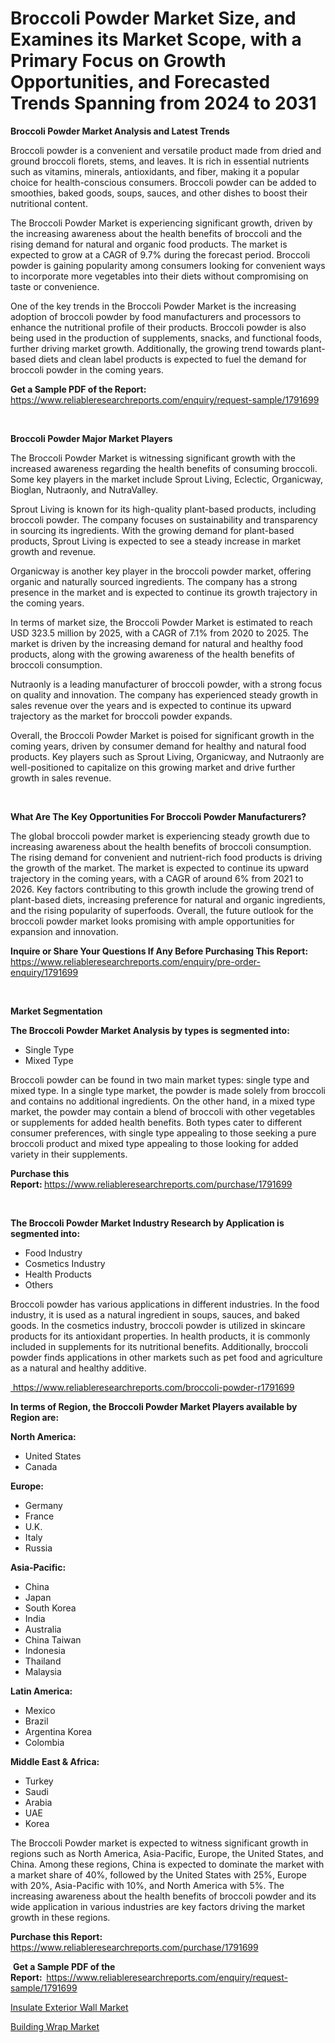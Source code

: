 <p><h1>Broccoli Powder Market Size, and Examines its Market Scope, with a Primary Focus on Growth Opportunities, and Forecasted Trends Spanning from 2024 to 2031</h1></p><p><strong>Broccoli Powder Market Analysis and Latest Trends</strong></p>
<p><p>Broccoli powder is a convenient and versatile product made from dried and ground broccoli florets, stems, and leaves. It is rich in essential nutrients such as vitamins, minerals, antioxidants, and fiber, making it a popular choice for health-conscious consumers. Broccoli powder can be added to smoothies, baked goods, soups, sauces, and other dishes to boost their nutritional content.</p><p>The Broccoli Powder Market is experiencing significant growth, driven by the increasing awareness about the health benefits of broccoli and the rising demand for natural and organic food products. The market is expected to grow at a CAGR of 9.7% during the forecast period. Broccoli powder is gaining popularity among consumers looking for convenient ways to incorporate more vegetables into their diets without compromising on taste or convenience.</p><p>One of the key trends in the Broccoli Powder Market is the increasing adoption of broccoli powder by food manufacturers and processors to enhance the nutritional profile of their products. Broccoli powder is also being used in the production of supplements, snacks, and functional foods, further driving market growth. Additionally, the growing trend towards plant-based diets and clean label products is expected to fuel the demand for broccoli powder in the coming years.</p></p>
<p><strong>Get a Sample PDF of the Report:&nbsp;</strong> <a href="https://www.reliableresearchreports.com/enquiry/request-sample/1791699">https://www.reliableresearchreports.com/enquiry/request-sample/1791699</a></p>
<p>&nbsp;</p>
<p><strong>Broccoli Powder Major Market Players</strong></p>
<p><p>The Broccoli Powder Market is witnessing significant growth with the increased awareness regarding the health benefits of consuming broccoli. Some key players in the market include Sprout Living, Eclectic, Organicway, Bioglan, Nutraonly, and NutraValley.</p><p>Sprout Living is known for its high-quality plant-based products, including broccoli powder. The company focuses on sustainability and transparency in sourcing its ingredients. With the growing demand for plant-based products, Sprout Living is expected to see a steady increase in market growth and revenue.</p><p>Organicway is another key player in the broccoli powder market, offering organic and naturally sourced ingredients. The company has a strong presence in the market and is expected to continue its growth trajectory in the coming years.</p><p>In terms of market size, the Broccoli Powder Market is estimated to reach USD 323.5 million by 2025, with a CAGR of 7.1% from 2020 to 2025. The market is driven by the increasing demand for natural and healthy food products, along with the growing awareness of the health benefits of broccoli consumption.</p><p>Nutraonly is a leading manufacturer of broccoli powder, with a strong focus on quality and innovation. The company has experienced steady growth in sales revenue over the years and is expected to continue its upward trajectory as the market for broccoli powder expands.</p><p>Overall, the Broccoli Powder Market is poised for significant growth in the coming years, driven by consumer demand for healthy and natural food products. Key players such as Sprout Living, Organicway, and Nutraonly are well-positioned to capitalize on this growing market and drive further growth in sales revenue.</p></p>
<p>&nbsp;</p>
<p><strong>What Are The Key Opportunities For Broccoli Powder Manufacturers?</strong></p>
<p><p>The global broccoli powder market is experiencing steady growth due to increasing awareness about the health benefits of broccoli consumption. The rising demand for convenient and nutrient-rich food products is driving the growth of the market. The market is expected to continue its upward trajectory in the coming years, with a CAGR of around 6% from 2021 to 2026. Key factors contributing to this growth include the growing trend of plant-based diets, increasing preference for natural and organic ingredients, and the rising popularity of superfoods. Overall, the future outlook for the broccoli powder market looks promising with ample opportunities for expansion and innovation.</p></p>
<p><strong>Inquire or Share Your Questions If Any Before Purchasing This Report:</strong> <a href="https://www.reliableresearchreports.com/enquiry/pre-order-enquiry/1791699">https://www.reliableresearchreports.com/enquiry/pre-order-enquiry/1791699</a></p>
<p>&nbsp;</p>
<p><strong>Market Segmentation</strong></p>
<p><strong>The Broccoli Powder Market Analysis by types is segmented into:</strong></p>
<p><ul><li>Single Type</li><li>Mixed Type</li></ul></p>
<p><p>Broccoli powder can be found in two main market types: single type and mixed type. In a single type market, the powder is made solely from broccoli and contains no additional ingredients. On the other hand, in a mixed type market, the powder may contain a blend of broccoli with other vegetables or supplements for added health benefits. Both types cater to different consumer preferences, with single type appealing to those seeking a pure broccoli product and mixed type appealing to those looking for added variety in their supplements.</p></p>
<p><strong>Purchase this Report:&nbsp;</strong><a href="https://www.reliableresearchreports.com/purchase/1791699">https://www.reliableresearchreports.com/purchase/1791699</a></p>
<p>&nbsp;</p>
<p><strong>The Broccoli Powder Market Industry Research by Application is segmented into:</strong></p>
<p><ul><li>Food Industry</li><li>Cosmetics Industry</li><li>Health Products</li><li>Others</li></ul></p>
<p><p>Broccoli powder has various applications in different industries. In the food industry, it is used as a natural ingredient in soups, sauces, and baked goods. In the cosmetics industry, broccoli powder is utilized in skincare products for its antioxidant properties. In health products, it is commonly included in supplements for its nutritional benefits. Additionally, broccoli powder finds applications in other markets such as pet food and agriculture as a natural and healthy additive.</p></p>
<p><a href="https://www.reliableresearchreports.com/broccoli-powder-r1791699">&nbsp;https://www.reliableresearchreports.com/broccoli-powder-r1791699</a></p>
<p><strong>In terms of Region, the Broccoli Powder Market Players available by Region are:</strong></p>
<p>
    <p> <strong> North America: </strong>
        <ul>
            <li>United States</li>
            <li>Canada</li>
        </ul>
        </p> 
    <p> <strong> Europe: </strong>
        <ul>
            <li>Germany</li>
            <li>France</li>
            <li>U.K.</li>
            <li>Italy</li>
            <li>Russia</li>
        </ul>
        </p> 
    <p> <strong> Asia-Pacific: </strong>
        <ul>
            <li>China</li>
            <li>Japan</li>
            <li>South Korea</li>
            <li>India</li>
            <li>Australia</li>
            <li>China Taiwan</li>
            <li>Indonesia</li>
            <li>Thailand</li>
            <li>Malaysia</li>
        </ul>
        </p> 
    <p> <strong> Latin America: </strong>
        <ul>
            <li>Mexico</li>
            <li>Brazil</li>
            <li>Argentina Korea</li>
            <li>Colombia</li>
        </ul>
        </p> 
    <p> <strong> Middle East & Africa: </strong>
        <ul>
            <li>Turkey</li>
            <li>Saudi</li>
            <li>Arabia</li>
            <li>UAE</li>
            <li>Korea</li>
        </ul>
    </p>
    </p>
<p><p>The Broccoli Powder market is expected to witness significant growth in regions such as North America, Asia-Pacific, Europe, the United States, and China. Among these regions, China is expected to dominate the market with a market share of 40%, followed by the United States with 25%, Europe with 20%, Asia-Pacific with 10%, and North America with 5%. The increasing awareness about the health benefits of broccoli powder and its wide application in various industries are key factors driving the market growth in these regions.</p></p>
<p><strong>Purchase this Report: </strong><a href="https://www.reliableresearchreports.com/purchase/1791699">https://www.reliableresearchreports.com/purchase/1791699</a></p>
<p>&nbsp;<strong>Get a Sample PDF of the Report:&nbsp;&nbsp;</strong><a href="https://www.reliableresearchreports.com/enquiry/request-sample/1791699">https://www.reliableresearchreports.com/enquiry/request-sample/1791699</a></p>
<p><strong></strong></p>
<p><p><a href="https://gentle-editor-9db.notion.site/Insulate-Exterior-Wall-Market-Size-Growth-and-Forecast-from-2024-2031-d898534b9a7349ba8677d96559f6eb66">Insulate Exterior Wall Market</a></p><p><a href="https://frill-swim-3cd.notion.site/Building-Wrap-Market-Size-and-Growth-Market-Segmentation-Regional-and-Country-Breakdowns-and-Mark-4e900333e61f426a833b28d6fd918dc2">Building Wrap Market</a></p></p>